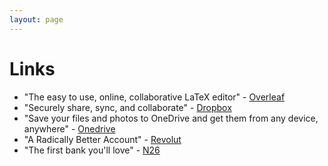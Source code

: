 ```yaml
---
layout: page
---
```


# Links

* "The easy to use, online, collaborative LaTeX editor" - [Overleaf](https://www.overleaf.com?r=da435ecc&rm=d&rs=b)
* "Securely share, sync, and collaborate" - [Dropbox](https://db.tt/bBFwOqOR)
* "Save your files and photos to OneDrive and get them from any device, anywhere" - [Onedrive](https://onedrive.live.com?invref=0f9c6e4e90bf447b&invscr=90)
* "A Radically Better Account" - [Revolut](https://revolut.com/referral/scark40l!G10D21)
* "The first bank you'll love" - [N26](https://n26.com/r/oscaro7893)
